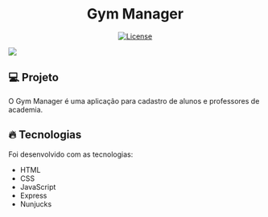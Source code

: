 <h1 align="center">
   Gym Manager
</h1

<br>

<p align="center">
  <a href="https://github.com/marlonandrei777/Dev.Finances/blob/main/LICENSE.md"><img alt="License" src="https://img.shields.io/static/v1?label=license&message=MIT&color=7159c1&labelColor=000000"></a>
</p>

![](.github/devfinances.png)

## 💻 Projeto

O Gym Manager é uma aplicação para cadastro de alunos e professores de academia.

## 🔥 Tecnologias

Foi desenvolvido com as tecnologias:

- HTML
- CSS
- JavaScript
- Express
- Nunjucks
